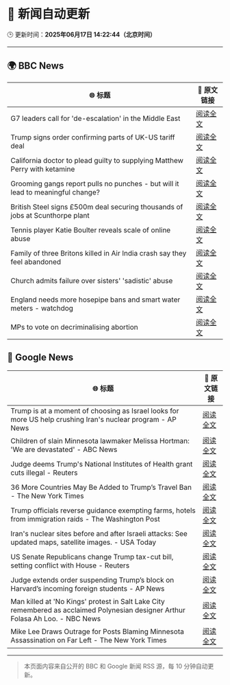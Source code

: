 # 🧠 新闻自动更新

🕒 更新时间：**2025年06月17日 14:22:44（北京时间）**

---

## 🌍 BBC News

| 🌐 标题 | 🔗 原文链接 |
|--------|-------------|
| G7 leaders call for 'de-escalation' in the Middle East | [阅读全文](https://www.bbc.com/news/articles/cd783v9wn1eo) |
| Trump signs order confirming parts of UK-US tariff deal | [阅读全文](https://www.bbc.com/news/articles/cy8gxp7dvepo) |
| California doctor to plead guilty to supplying Matthew Perry with ketamine | [阅读全文](https://www.bbc.com/news/articles/c784l795lzdo) |
| Grooming gangs report pulls no punches - but will it lead to meaningful change? | [阅读全文](https://www.bbc.com/news/articles/c5y0lrk2dqyo) |
| British Steel signs £500m deal securing thousands of jobs at Scunthorpe plant | [阅读全文](https://www.bbc.com/news/articles/c2k1jjkd9e0o) |
| Tennis player Katie Boulter reveals scale of online abuse | [阅读全文](https://www.bbc.com/sport/tennis/articles/cj42rvdk2k4o) |
| Family of three Britons killed in Air India crash say they feel abandoned | [阅读全文](https://www.bbc.com/news/articles/c5y0lwreg9qo) |
| Church admits failure over sisters' 'sadistic' abuse | [阅读全文](https://www.bbc.com/news/articles/c2d5w0x6g7zo) |
| England needs more hosepipe bans and smart water meters - watchdog | [阅读全文](https://www.bbc.com/news/articles/cj939kpnvx8o) |
| MPs to vote on decriminalising abortion | [阅读全文](https://www.bbc.com/news/articles/c3rprg8zv18o) |

## 📰 Google News

| 🌐 标题 | 🔗 原文链接 |
|--------|-------------|
| Trump is at a moment of choosing as Israel looks for more US help crushing Iran's nuclear program - AP News | [阅读全文](https://news.google.com/rss/articles/CBMikgFBVV95cUxNdnY0OUI3bkUwRFRvTVBIT1RmTUx4enFZby1SYTdyazl5SWtfUEJnYWFHemN6dmRnNXVSY3N2SUhueEdvSU5WbjZjX0NKay13ckRpc1g2aGt4WC1nancyaHBBVUllY0J5YXNlUXZEYTJfWVNiZ1NWeGRaeWRuNkJQa3NNdHNXbHM3bktQNjQxOWNCUQ?oc=5) |
| Children of slain Minnesota lawmaker Melissa Hortman: 'We are devastated' - ABC News | [阅读全文](https://news.google.com/rss/articles/CBMiqAFBVV95cUxOQU9jMGZxZ2ZWbV9jOWlaS2RVYzNHQVpIYktXT05RcnNsTERWdG53U1BqdWM1Mi02c2h1ZUlJOE9YTlhYMnQ4cFFsQUc2RnhvSVIzeGV4WWZHUmZkR2ZOT1J5TVJHbzhWeW1fVzIzeWNDbGkxWGpRVWREaFdOa0VkY1V5MURQUkt2VDRQaVlnTV9SeXdfU2RKbzE4aGdsblBtTU9RX1Q4b3XSAa4BQVVfeXFMTTRTT2lKV2xFdkdGcVJSQ2tocGZRTmt5cEg3YU5HOWZzbGhjVFVBSU44MXdETGJQbFVLRE1XbUxBekk5VnhmZjB5ZG1fdjBNck9PdWxqWG9Db05SV3doVlBXczI5QlZheXU2RnlTbzF1aW9QaGotMEdMbTV3OWRlU0VsLVhfQ3N1MWNVdVdUcDRydE1xQl9Pck55OG1Lay16V2plZ3ZxNE1HZkYtWjln?oc=5) |
| Judge deems Trump's National Institutes of Health grant cuts illegal - Reuters | [阅读全文](https://news.google.com/rss/articles/CBMi2AFBVV95cUxOR0cta2RWUjNZQXZWQ0plRTZ6UWRPRng0VWxfU2VFc1BhUGxYcmVTWUxfdkVtUV9yTExrN0Nkbk5kNjQ3WXV2WlZ6MmpFM3dPUExZdnAzcUIyNGVNUHBoSndmVjROZE43empNaWJ1MTRpT2x5YTZWVkxBS1NFMVNYd09yT2tZbG45SUVPS3ZKMmxxSVA4djB3OE12MDdGX0pwRHJNWjRoVWFrWUFHN3dIcm9jVHl1SWZYUlJfUlFMejNLUllvelJycFg2RzVtU2RQYmFQX0IxeGc?oc=5) |
| 36 More Countries May Be Added to Trump’s Travel Ban - The New York Times | [阅读全文](https://news.google.com/rss/articles/CBMid0FVX3lxTE44WjhKd1hsZlhwN1o4Ym93XzRHSGNuNEd2X2lGN3VaaDBOS2pSZTZEU2Y4NXZObmtoNGN1eG1FVlNfVk9oZUp5V3J0S1pTckdybWpqZG80R0JhandHR21JRmtFNkFJSWE2eElYTE1WV2VuN0ZCVGhv?oc=5) |
| Trump officials reverse guidance exempting farms, hotels from immigration raids - The Washington Post | [阅读全文](https://news.google.com/rss/articles/CBMilgFBVV95cUxNZlp0ZWV4aW1wcVZacWxQdjN6VGZaMjZWVDJPcHZZLUdzZjFBRnR5NlNoSk00V0xVVjdqdTV4YW5LYlBNNzlnazhGR0taWU5fY2NvblJ5NlRVem0yek5MTHlIdHN3YTRwbm02TFRFNUZpXzQwODdiaUU4SUcyZmRqYVhZLXEzdzN6ODdnN0RndDV0YmlhX1E?oc=5) |
| Iran's nuclear sites before and after Israeli attacks: See updated maps, satellite images. - USA Today | [阅读全文](https://news.google.com/rss/articles/CBMiqgFBVV95cUxQWmN3cUVOWFdyZzFpY0FEanBKeTk3OExKZmNGZ2t5WElraGpXSHJNalB1bEczR1p3Sl9lLUFTZFhsemh3d1gyZTBBSW9wUEJvb2hveVhSclhwcXBaS2J1Qm5EN2ZkMl8yWEFzcG1ZQ012c1pYWUxGdlE3dnd3SUR0WGY1bnJzaU1hRmI4X05FcnBQdzFGRTZPX3Y3dERqQ0ZnMjZZRVRJTXpHQQ?oc=5) |
| US Senate Republicans change Trump tax-cut bill, setting conflict with House - Reuters | [阅读全文](https://news.google.com/rss/articles/CBMiuAFBVV95cUxQQzN2OWh3M2htR2dubjBFRmJvbHVDRUlFcE45VTRjVXN3UmtRSzFSWF9lMkhuYmVRd3lvb2d4Q1BCek1UZzVOQWJjWlZzN19tSklBS3pPSS1hbV9nbEprSWpsUUFvTlJtUEoxWFBqS2RYSzRKTXozbGkwMkpyRTZ6OXFpMEZDbzVkTE14blFRM2F6TGZqS1ZXbjFPR053ZGo1ZWlnb3RoNDVrY3B6OWdvcmp5OGlQekNR?oc=5) |
| Judge extends order suspending Trump’s block on Harvard’s incoming foreign students - AP News | [阅读全文](https://news.google.com/rss/articles/CBMinAFBVV95cUxQc2ZmcmJuLVBMR01WY0MtNC10WGRDYVJlZTF0VGhXMjJXbUNjTWZaWEtHTVFETE4tSXVyQU9qQU9BbjJDeWJxTmRKb2NiNllUd2RKZlY1bTgzWFdjX0x5U3dsMHRqaVZsYXF6aDd5QS1zUGYwVF9oUlI4YTBlTDg4NElpVG0xX3hzMmlFdkFsS21qU1RNLVlnd3dzLU4?oc=5) |
| Man killed at 'No Kings' protest in Salt Lake City remembered as acclaimed Polynesian designer Arthur Folasa Ah Loo. - NBC News | [阅读全文](https://news.google.com/rss/articles/CBMisgFBVV95cUxPb3dQYkdGZ2RWbGhONzhrNmF6dG1nMXFFZm9OV21oa0lRQUpiQkl1clhnU0RQUmNkb3NibEdpOU9ab25SY0FseFl6bFA0QjZvaGRZVFdmbzEtVnp5WEptS0E0SWFFbllIVnlPYVhqUWN2X2FJUlpfOXdfQUJqQUotaW5DQnlIYVp4T21RTGVkdDZuSjVDa1ZobWFuUVhEREI0akpMZGtwaDN5UHhuNDQ1Wmp30gFWQVVfeXFMTzVXVU1rS3BXcmJhWDlycm5BMXhxZWx5NV9adERuYTI1a2JHZldLNU02b3pGWGMwcGpCWVhfdGF0VUZwNXJZTmZRanVOaV8xenFYZ0JIV2c?oc=5) |
| Mike Lee Draws Outrage for Posts Blaming Minnesota Assassination on Far Left - The New York Times | [阅读全文](https://news.google.com/rss/articles/CBMimgFBVV95cUxNM3lpdF9qM01waVNkU2xCdVBwbzFneFR1LXY4bnNEVVBEd3RTMzR0Q3Jrb21Ebm5iSURMM3pPUWctRVF1Mk5DTUNWSEdSMVBMUXlYZjBZWW5fWEdkanpMQVlRMFgwaldwYnoxWlAyR2l1emdfa2xYRG1fR0EwR3RlM19FWXBNNXptNVJPeTRuMW8wVFRON2VPYkZ3?oc=5) |

---
> 本页面内容来自公开的 BBC 和 Google 新闻 RSS 源，每 10 分钟自动更新。